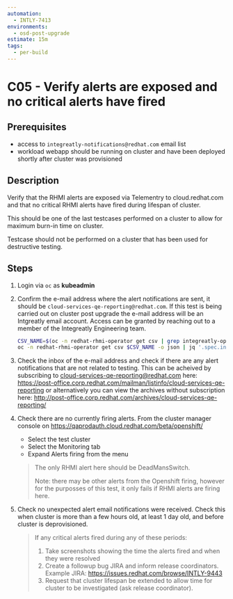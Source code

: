 ```yaml
---
automation:
  - INTLY-7413
environments:
  - osd-post-upgrade
estimate: 15m
tags:
  - per-build
---
```


# C05 - Verify alerts are exposed and no critical alerts have fired

## Prerequisites

- access to `integreatly-notifications@redhat.com` email list
- workload webapp should be running on cluster and have been deployed shortly after cluster was provisioned

## Description

Verify that the RHMI alerts are exposed via Telementry to cloud.redhat.com and that no critical RHMI alerts have fired during lifespan of cluster.

This should be one of the last testcases performed on a cluster to allow for maximum burn-in time on cluster.

Testcase should not be performed on a cluster that has been used for destructive testing.

## Steps

1. Login via `oc` as **kubeadmin**

2. Confirm the e-mail address where the alert notifications are sent, it should be `cloud-services-qe-reporting@redhat.com`. If this test is being carried out on cluster post upgrade the e-mail address will be an Intgreatly email account. Access can be granted by reaching out to a member of the Integreatly Engineering team.

   ```bash
   CSV_NAME=$(oc -n redhat-rhmi-operator get csv | grep integreatly-operator | awk '{print $1}')
   oc -n redhat-rhmi-operator get csv $CSV_NAME -o json | jq '.spec.install.spec.deployments[] | select(.name=="rhmi-operator") | .spec.template.spec.containers[] | select(.name=="rhmi-operator") | .env[] | select(.name=="ALERTING_EMAIL_ADDRESS")'
   ```

3. Check the inbox of the e-mail address and check if there are any alert notifications that are not related to testing. This can be acheived by subscribing to cloud-services-qe-reporting@redhat.com here: https://post-office.corp.redhat.com/mailman/listinfo/cloud-services-qe-reporting or alternatively you can view the archives without subscription here: http://post-office.corp.redhat.com/archives/cloud-services-qe-reporting/

4. Check there are no currently firing alerts. From the cluster manager console on https://qaprodauth.cloud.redhat.com/beta/openshift/

   - Select the test cluster
   - Select the Monitoring tab
   - Expand Alerts firing from the menu

   > The only RHMI alert here should be DeadMansSwitch.
   >
   > Note: there may be other alerts from the Openshift firing, however for the purposses of this test, it only fails if RHMI alerts are firing here.

5. Check no unexpected alert email notifications were received. Check this when cluster is more than a few hours old, at least 1 day old, and before cluster is deprovisioned.
   > If any critical alerts fired during any of these periods:
   >
   > 1. Take screenshots showing the time the alerts fired and when they were resolved
   > 2. Create a followup bug JIRA and inform release coordinators. Example JIRA: https://issues.redhat.com/browse/INTLY-9443
   > 3. Request that cluster lifespan be extended to allow time for cluster to be investigated (ask release coordinator).
